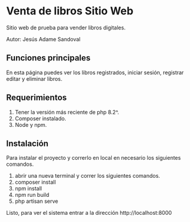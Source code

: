 # Venta de libros Sitio Web

Sitio web de prueba para vender libros digitales.

Autor: Jesús Adame Sandoval

## Funciones principales

En esta página puedes ver los libros registrados, iniciar sesión, registrar editar y eliminar libros.

## Requerimientos

1. Tener la versión más reciente de php 8.2^.
2. Composer instalado.
3. Node y npm.

## Instalación

Para instalar el proyecto y correrlo en local en necesario los siguientes comandos.

1. abrir una nueva terminal y correr los siguientes comandos.
2. composer install
3. npm install
4. npm run build
5. php artisan serve

Listo, para ver el sistema entrar a la dirección http://localhost:8000
